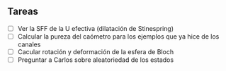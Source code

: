 ## Tareas 
- [ ] Ver la SFF de la U efectiva (dilatación de Stinespring)
- [ ] Calcular la pureza del caómetro para los ejemplos que ya hice de los canales
- [ ] Cacular rotación y deformación de la esfera de Bloch
- [ ] Preguntar a Carlos sobre aleatoriedad de los estados
